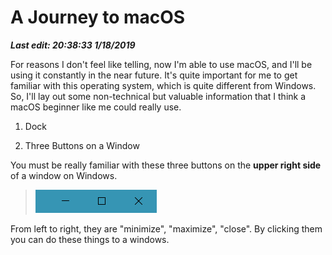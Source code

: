 # A Journey to macOS

***Last edit: 20:38:33 1/18/2019***

For reasons I don't feel like telling, now I'm able to use macOS, and I'll be using it constantly in the near future. It's quite important for me to get familiar with this operating system, which is quite different from Windows. So, I'll lay out some non-technical but valuable information that I think a macOS beginner like me could really use.

1. Dock

2. Three Buttons on a Window

You must be really familiar with these three buttons on the **upper right side** of a window on Windows.

> ![](three-buttons-windows.PNG)

From left to right, they are "minimize", "maximize", "close". By clicking them you can do these things to a windows.